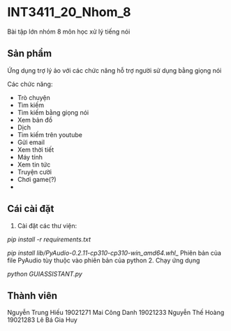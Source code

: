 # INT3411_20_Nhom_8
Bài tập lớn nhóm 8 môn học xử lý tiếng nói

## Sản phẩm
Ứng dụng trợ lý ảo với các chức năng hỗ trợ người sử dụng bằng giọng nói

Các chức năng:
- Trò chuyện 
- Tìm kiếm
- Tìm kiếm bằng giọng nói
- Xem bản đồ
- Dịch
- Tìm kiếm trên youtube
- Gửi email
- Xem thời tiết
- Máy tính 
- Xem tin tức
- Truyện cười
- Chơi game(?)
- 
## Cái cài đặt

1. Cài đặt các thư viện:

_pip install -r requirements.txt_ 

_pip install lib/PyAudio-0.2.11-cp310-cp310-win_amd64.whl__
Phiên bản của file PyAudio tùy thuộc vào phiên bản của python
2. Chạy ứng dụng

_python GUIASSISTANT.py_


## Thành viên
Nguyễn Trung Hiếu 19021271
Mai Công Danh 19021233
Nguyễn Thế Hoàng 19021283
Lê Bá Gia Huy 